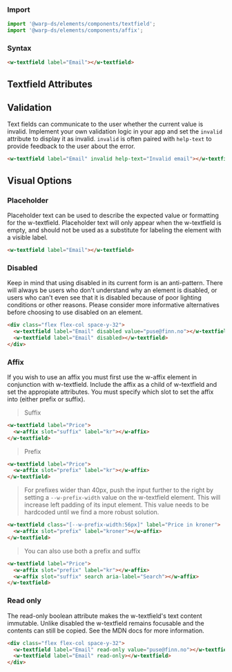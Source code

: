 ### Import

```js
import '@warp-ds/elements/components/textfield';
import '@warp-ds/elements/components/affix';

```

### Syntax

```html
<w-textfield label="Email"></w-textfield>
```

## Textfield Attributes
<api-table type=elements component="TextField" />

## Validation
Text fields can communicate to the user whether the current value is invalid. Implement your
own validation logic in your app and set the `invalid` attribute to display it as invalid. `invalid` is
often paired with `help-text` to provide feedback to the user about the error.

```html
<w-textfield label="Email" invalid help-text="Invalid email"></w-textfield>
```

## Visual Options

### Placeholder
Placeholder text can be used to describe the expected value or formatting for the w-textfield.
Placeholder text will only appear when the w-textfield is empty, and should not be used as a
substitute for labeling the element with a visible label.
```html
<w-textfield label="Email"></w-textfield>
```

### Disabled
Keep in mind that using disabled in its current form is an anti-pattern. There will always
be users who don't understand why an element is disabled, or users who can't even see that
it is disabled because of poor lighting conditions or other reasons. Please consider more
informative alternatives before choosing to use disabled on an element.

```html
<div class="flex flex-col space-y-32">
  <w-textfield label="Email" disabled value="puse@finn.no"></w-textfield>
  <w-textfield label="Email" disabled></w-textfield>
</div>
```

### Affix
If you wish to use an affix you must first use the w-affix element in conjunction with
w-textfield. Include the affix as a child of w-textfield and set the appropiate attributes.
You must specify which slot to set the affix into (either prefix or suffix).

> Suffix

```html
<w-textfield label="Price">
  <w-affix slot="suffix" label="kr"></w-affix>
</w-textfield>
```

> Prefix

```html
<w-textfield label="Price">
  <w-affix slot="prefix" label="kr"></w-affix>
</w-textfield>
```

> For prefixes wider than 40px, push the input further to the right by setting a `--w-prefix-width` value on the w-textfield element.
> This will increase left padding of its input element. This value needs to be hardcoded until we find a more robust solution.

```html
<w-textfield class="[--w-prefix-width:56px]" label="Price in kroner">
  <w-affix slot="prefix" label="kroner"></w-affix>
</w-textfield>
```

> You can also use both a prefix and suffix

```html
<w-textfield label="Price">
  <w-affix slot="prefix" label="kr"></w-affix>
  <w-affix slot="suffix" search aria-label="Search"></w-affix>
</w-textfield>
```
<api-table type=elements component="Affix" />

### Read only
The read-only boolean attribute makes the w-textfield's text content immutable. Unlike
disabled the w-textfield remains focusable and the contents can still be copied. See the MDN
docs for more information.

```html
<div class="flex flex-col space-y-32">
  <w-textfield label="Email" read-only value="puse@finn.no"></w-textfield>
  <w-textfield label="Email" read-only></w-textfield>
</div>
```